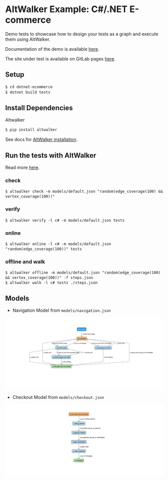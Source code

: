 # AltWalker Example: C#/.NET E-commerce

Demo tests to showcase how to design your tests as a graph and execute them using AltWalker.

Documentation of the demo is available [here](https://altom.gitlab.io/altwalker/altwalker/examples/dotnet/e-commerce-demo.html).

The site under test is available on GitLab pages [here](https://altom.gitlab.io/altwalker/snipcart-jekyll-ecommerce-demo/).

## Setup

```bash
$ cd dotnet-ecommerce
$ dotnet build tests
```

## Install Dependencies

Altwalker

```bash
$ pip install altwalker
```

See docs for [AltWalker installation](https://altom.gitlab.io/altwalker/altwalker/installation.html).

## Run the tests with AltWalker

Read more [here](https://altom.gitlab.io/altwalker/altwalker/examples/python/e-commerce-demo.html).

### check

```
$ altwalker check -m models/default.json "random(edge_coverage(100) && vertex_coverage(100))"
```

### verify

```
$ altwalker verify -l c# -m models/default.json tests
```

### online

```
$ altwalker online -l c# -m models/default.json "random(edge_coverage(100))" tests
```

### offline and walk

```
$ altwalker offline -m models/default.json "random(edge_coverage(100) && vertex_coverage(100))" -f steps.json
$ altwalker walk -l c# tests ./steps.json
```


## Models

* Navigation Model from `models/navigation.json`

![Navigation Model](img/navigation-model.png)

* Checkout Model from `models/checkout.json`

![Checkout Model](img/checkout-model.png)
